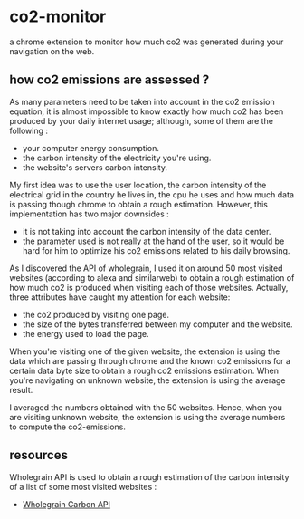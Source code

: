 # co2-monitor
a chrome extension to monitor how much co2 was generated during your navigation on the web.

## how co2 emissions are assessed ?
As many parameters need to be taken into account in the co2 emission equation, it is almost impossible to know exactly how much co2 has been produced by your daily internet usage; although, some of them are the following :

- your computer energy consumption.
- the carbon intensity of the electricity you're using.
- the website's servers carbon intensity.

My first idea was to use the user location, the carbon intensity of the electrical grid in the country he lives in, the cpu he uses and how much data is passing though chrome to obtain a rough estimation. However, this implementation has two major downsides :

- it is not taking into account the carbon intensity of the data center.
- the parameter used is not really at the hand of the user, so it would be hard for him to optimize his co2 emissions related to his daily browsing.

As I discovered the API of wholegrain, I used it on around 50 most visited websites (according to alexa and similarweb) to obtain a rough estimation of how much co2 is produced when visiting each of those websites. Actually, three attributes have caught my attention for each website:

- the co2 produced by visiting one page.
- the size of the bytes transferred between my computer and the website.
- the energy used to load the page.

When you're visiting one of the given website, the extension is using the data which are passing through chrome and the known co2 emissions for a certain data byte size to obtain a rough co2 emissions estimation. 
When you're navigating on unknown website, the extension is using the average result.

I averaged the numbers obtained with the 50 websites. Hence, when you are visiting unknown website, the extension is using the average numbers to compute the co2-emissions.

## resources
Wholegrain API is used to obtain a rough estimation of the carbon intensity of a list of some most visited websites :

- [Wholegrain Carbon API](https://www.websitecarbon.com/)
